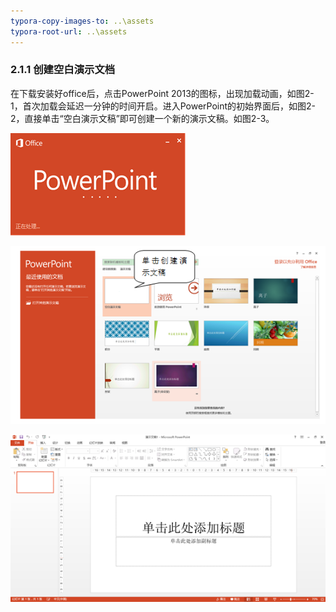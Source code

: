 ```yaml
---
typora-copy-images-to: ..\assets
typora-root-url: ..\assets
---
```


### 2.1.1  创建空白演示文档

在下载安装好office后，点击PowerPoint 2013的图标，出现加载动画，如图2-1，首次加载会延迟一分钟的时间开启。进入PowerPoint的初始界面后，如图2-2，直接单击“空白演示文稿”即可创建一个新的演示文稿。如图2-3。

![图2-1](/assets/clip_image002-1565856100690.png)

![图2-2](/assets/1565856237511.png)

![图2-3](/assets/clip_image002-1565856273583.png)